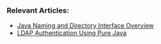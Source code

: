 
### Relevant Articles:

- [Java Naming and Directory Interface Overview](https://www.baeldung.com/jndi)
- [LDAP Authentication Using Pure Java](https://www.baeldung.com/java-ldap-auth)
